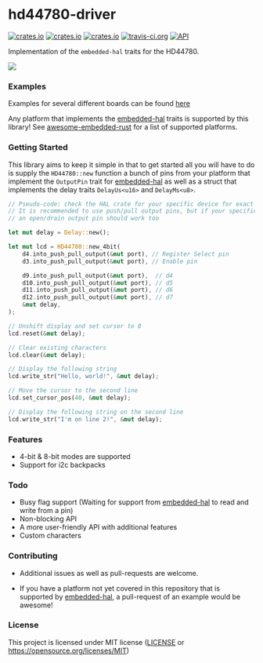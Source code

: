 # hd44780-driver

[![crates.io](https://img.shields.io/crates/v/hd44780-driver.svg)](https://crates.io/crates/hd44780-driver)
[![crates.io](https://img.shields.io/crates/d/hd44780-driver.svg)](https://crates.io/crates/hd44780-driver)
[![crates.io](https://img.shields.io/crates/l/hd44780-driver.svg)](https://crates.io/crates/hd44780-driver)
[![travis-ci.org](https://travis-ci.org/JohnDoneth/hd44780-driver.svg?branch=master)](https://travis-ci.org/JohnDoneth/hd44780-driver)
[![API](https://docs.rs/hd44780-driver/badge.svg)](https://docs.rs/hd44780-driver)

Implementation of the `embedded-hal` traits for the HD44780.

![](/header.gif)

### Examples

Examples for several different boards can be found [here](/examples)

Any platform that implements the [embedded-hal](https://github.com/rust-embedded/embedded-hal) traits is supported by this library! See [awesome-embedded-rust](https://github.com/rust-embedded/awesome-embedded-rust#hal-implementation-crates) for a list of supported platforms.

### Getting Started

This library aims to keep it simple in that to get started all you will have to do is supply the `HD44780::new` function a bunch of pins from your platform that implement the `OutputPin` trait for [embedded-hal](https://github.com/rust-embedded/embedded-hal) as well as a struct that implements the delay traits `DelayUs<u16>`  and `DelayMs<u8>`.

```rust
// Pseudo-code: check the HAL crate for your specific device for exact code to get pins / delay
// It is recommended to use push/pull output pins, but if your specific LCD device has pull-up resistors
// an open/drain output pin should work too

let mut delay = Delay::new();

let mut lcd = HD44780::new_4bit(
    d4.into_push_pull_output(&mut port), // Register Select pin
    d3.into_push_pull_output(&mut port), // Enable pin

    d9.into_push_pull_output(&mut port),  // d4
    d10.into_push_pull_output(&mut port), // d5
    d11.into_push_pull_output(&mut port), // d6
    d12.into_push_pull_output(&mut port), // d7
    &mut delay,
);

// Unshift display and set cursor to 0
lcd.reset(&mut delay); 

// Clear existing characters
lcd.clear(&mut delay); 

// Display the following string
lcd.write_str("Hello, world!", &mut delay);

// Move the cursor to the second line
lcd.set_cursor_pos(40, &mut delay);

// Display the following string on the second line
lcd.write_str("I'm on line 2!", &mut delay);
```

### Features
- 4-bit & 8-bit modes are supported
- Support for i2c backpacks

### Todo
- Busy flag support (Waiting for support from [embedded-hal](https://github.com/rust-embedded/embedded-hal) to read and write from a pin)
- Non-blocking API
- A more user-friendly API with additional features
- Custom characters

### Contributing

- Additional issues as well as pull-requests are welcome.

- If you have a platform not yet covered in this repository that is supported by [embedded-hal](https://github.com/rust-embedded/embedded-hal), a pull-request of an example would be awesome!

### License

This project is licensed under MIT license ([LICENSE](https://github.com/kunerd/clerk/blob/master/docs/CONTRIBUTING.md) or <https://opensource.org/licenses/MIT>)
